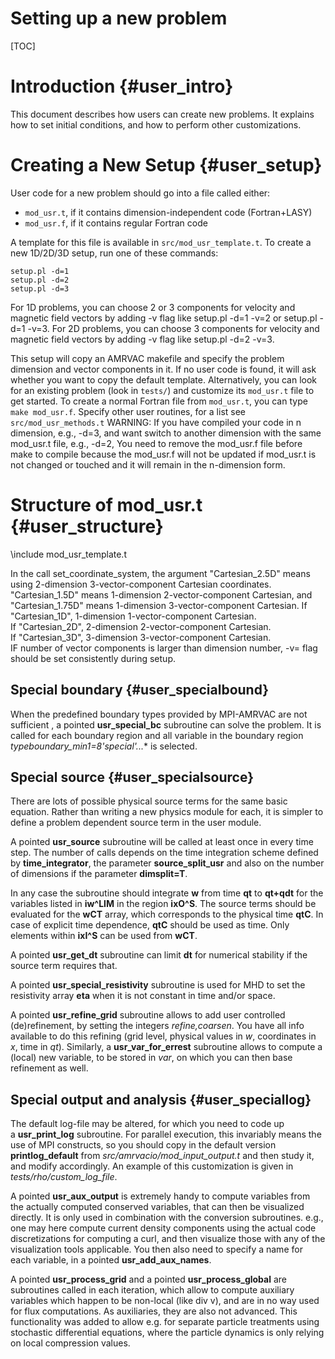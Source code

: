 # Setting up a new problem

[TOC]

# Introduction {#user_intro}

This document describes how users can create new problems. It explains how to
set initial conditions, and how to perform other customizations.

# Creating a New Setup {#user_setup}

User code for a new problem should go into a file called either:

* `mod_usr.t`, if it contains dimension-independent code (Fortran+LASY)
* `mod_usr.f`, if it contains regular Fortran code

A template for this file is available in `src/mod_usr_template.t`. To create a
new 1D/2D/3D setup, run one of these commands:

    setup.pl -d=1
    setup.pl -d=2
    setup.pl -d=3

For 1D problems, you can choose 2 or 3 components for velocity and magnetic field 
vectors by adding -v flag like setup.pl -d=1 -v=2 or setup.pl -d=1 -v=3. 
For 2D problems, you can choose 3 components for velocity and magnetic field 
vectors by adding -v flag like setup.pl -d=2 -v=3.

This setup will copy an AMRVAC makefile and specify the problem dimension and
vector components in it. If no
user code is found, it will ask whether you want to copy the default template.
Alternatively, you can look for an existing problem (look in `tests/`) and
customize its `mod_usr.t` file to get started. To create a normal
Fortran file from `mod_usr.t`, you can type `make mod_usr.f`.
Specify other user routines, for a list see `src/mod_usr_methods.t`
WARNING: If you have compiled your code in n dimension, e.g., -d=3, and want 
switch to another dimension with the same mod_usr.t file, e.g., -d=2, You need to 
remove the mod_usr.f file before make to compile because the mod_usr.f will not 
be updated if mod_usr.t is not changed or touched and it will remain in the 
n-dimension form.

# Structure of mod_usr.t {#user_structure}

\include mod_usr_template.t

In the call set_coordinate_system, the argument "Cartesian_2.5D" means using 2-dimension
3-vector-component Cartesian coordinates. 
"Cartesian_1.5D" means 1-dimension 2-vector-component Cartesian, and 
"Cartesian_1.75D" means 1-dimension 3-vector-component Cartesian. 
If "Cartesian_1D", 1-dimension 1-vector-component Cartesian.  
If "Cartesian_2D", 2-dimension 2-vector-component Cartesian.  
If "Cartesian_3D", 3-dimension 3-vector-component Cartesian.  
IF number of vector components is larger than dimension number, -v= flag should be set
consistently during setup.

## Special boundary {#user_specialbound}

When the predefined boundary types provided by MPI-AMRVAC are not sufficient
, a pointed **usr_special_bc** subroutine can solve the problem. It is called 
for each boundary region and all variable in the boundary region
**typeboundary_min1=8*'special'...** is selected. 

## Special source {#user_specialsource}

There are lots of possible physical source terms for the same basic equation.
Rather than writing a new physics module for each, it is simpler to define a
problem dependent source term in the user module. 

A pointed **usr_source** subroutine will be called at least once in every time 
step. The number of calls depends on the time integration scheme defined
by **time_integrator**, the parameter **source_split_usr** and also on the 
number of dimensions if the parameter **dimsplit=T**.

In any case the subroutine should integrate **w** from time **qt** to
**qt+qdt** for the variables listed in **iw^LIM** in the region **ixO^S**. The
source terms should be evaluated for the **wCT** array, which corresponds to
the physical time **qtC**. In case of explicit time dependence, **qtC** should
be used as time. Only elements within **ixI^S** can be used from **wCT**.

A pointed **usr_get_dt** subroutine can limit **dt** for numerical stability if
the source term requires that. 

A pointed **usr_special_resistivity** subroutine is used for MHD to set the 
resistivity array **eta** when it is not constant in time and/or space.

A pointed **usr_refine_grid** subroutine allows to add user controlled
(de)refinement, by setting the integers _refine,coarsen_. You have all info
available to do this refining (grid level, physical values in _w_, coordinates
in _x_, time in _qt_). Similarly, a **usr_var_for_errest** subroutine
allows to compute a (local) new variable, to be stored in _var_, on which you
can then base refinement as well. 

## Special output and analysis {#user_speciallog}

The default log-file may be altered, for which you need to code up  
a **usr_print_log** subroutine. For parallel execution,
this invariably means the use of MPI constructs, so you should copy in the
default version **printlog_default** from _src/amrvacio/mod_input_output.t_ 
and then study it, and modify accordingly. An example of this customization is 
given in _tests/rho/custom_log_file_.

A pointed **usr_aux_output** is extremely handy to compute variables from the
actually computed conserved variables, that can then be visualized directly.
It is only used in combination with the conversion subroutines. e.g., one may
here compute current density components using the actual code discretizations
for computing a curl, and then visualize those with any of the visualization
tools applicable. You then also need to specify a name for each variable, in
a pointed **usr_add_aux_names**.

A pointed **usr_process_grid** and a pointed **usr_process_global** are 
subroutines called in each iteration, which allow to compute auxiliary
variables which happen to be non-local (like div v), and are in no way used
for flux computations. As auxiliaries, they are also not advanced. This
functionality was added to allow e.g. for separate particle treatments using
stochastic differential equations, where the particle dynamics is only relying
on local compression values.
